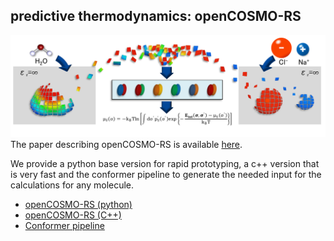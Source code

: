 ##  predictive thermodynamics: openCOSMO-RS
![COSMO-RS](COSMO-RS.png?raw=true "COSMO-RS")
The paper describing openCOSMO-RS is available [here](https://www.sciencedirect.com/science/article/pii/S0378381222000954).

We provide a python base version for rapid prototyping, a c++ version that is very fast and the conformer pipeline to generate the needed input for the calculations for any molecule.
- [openCOSMO-RS (python)](https://github.com/TUHH-TVT/openCOSMO-RS_py)
- [openCOSMO-RS (C++)](https://github.com/TUHH-TVT/openCOSMO-RS_cpp)
- [Conformer pipeline](https://github.com/TUHH-TVT/openCOSMO-RS_conformer_pipeline)
